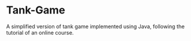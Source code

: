# Tank-Game

A simplified version of tank game implemented using Java, following the tutorial of an online course. 
